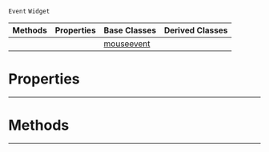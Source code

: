  `Event` `Widget`



|Methods|Properties|Base Classes|Derived Classes|
|---|---|---|---|
| | |[mouseevent](https://github.com/zeroengineteam/ZeroDocs/blob/master/code_reference/class_reference/mouseevent.markdown)| |


 #  Properties


---  
 #  Methods


---  
 

 
